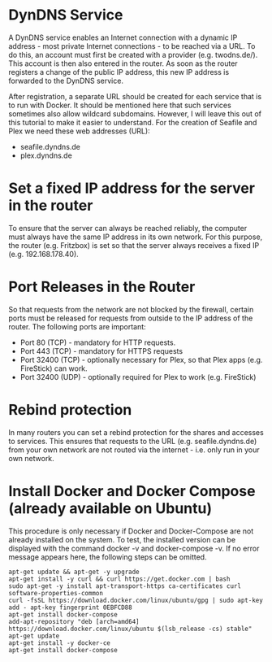 # DynDNS Service
A DynDNS service enables an Internet connection with a dynamic IP address - most private Internet connections - to be reached via a URL. To do this, an account must first be created with a provider (e.g. twodns.de/). This account is then also entered in the router. As soon as the router registers a change of the public IP address, this new IP address is forwarded to the DynDNS service.

After registration, a separate URL should be created for each service that is to run with Docker. It should be mentioned here that such services sometimes also allow wildcard subdomains. However, I will leave this out of this tutorial to make it easier to understand. For the creation of Seafile and Plex we need these web addresses (URL):

  - seafile.dyndns.de
  - plex.dyndns.de
# Set a fixed IP address for the server in the router

To ensure that the server can always be reached reliably, the computer must always have the same IP address in its own network. For this purpose, the router (e.g. Fritzbox) is set so that the server always receives a fixed IP (e.g. 192.168.178.40).

# Port Releases in the Router

So that requests from the network are not blocked by the firewall, certain ports must be released for requests from outside to the IP address of the router. The following ports are important:

- Port 80 (TCP) - mandatory for HTTP requests.
- Port 443 (TCP) - mandatory for HTTPS requests
- Port 32400 (TCP) - optionally necessary for Plex, so that Plex apps (e.g. FireStick) can work.
- Port 32400 (UDP) - optionally required for Plex to work (e.g. FireStick)

# Rebind protection

In many routers you can set a rebind protection for the shares and accesses to services. This ensures that requests to the URL (e.g. seafile.dyndns.de) from your own network are not routed via the internet - i.e. only run in your own network.

# Install Docker and Docker Compose (already available on Ubuntu)

This procedure is only necessary if Docker and Docker-Compose are not already installed on the system. To test, the installed version can be displayed with the command docker -v and docker-compose -v. If no error message appears here, the following steps can be omitted.

	apt-get update && apt-get -y upgrade
	apt-get install -y curl && curl https://get.docker.com | bash
	sudo apt-get -y install apt-transport-https ca-certificates curl software-properties-common
	curl -fsSL https://download.docker.com/linux/ubuntu/gpg | sudo apt-key add - apt-key fingerprint 0EBFCD88
	apt-get install docker-compose
	add-apt-repository "deb [arch=amd64] https://download.docker.com/linux/ubuntu $(lsb_release -cs) stable"
	apt-get update
	apt-get install -y docker-ce
	apt-get install docker-compose
  
